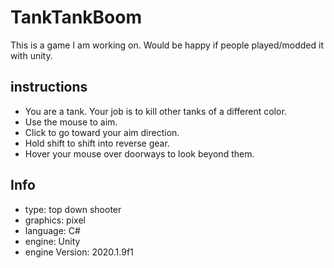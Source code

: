 # TankTankBoom
This is a game I am working on. Would be happy if people played/modded it with unity.
## instructions
- You are a tank. Your job is to kill other tanks of a different color. 
- Use the mouse to aim. 
- Click to go toward your aim direction. 
- Hold shift to shift into reverse gear.
- Hover your mouse over doorways to look beyond them.
## Info
- type: top down shooter
- graphics: pixel
- language: C#
- engine: Unity
- engine Version: 2020.1.9f1
